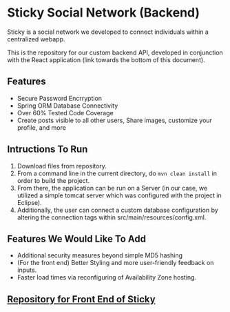 Sticky Social Network (Backend)
===============================

Sticky is a social network we developed to connect individuals within a centralized webapp.

This is the repository for our custom backend API, developed in conjunction with the React application (link towards the bottom of this document).

Features
-------------------------------

 - Secure Password Encrryption
 - Spring ORM Database Connectivity
 - Over 60% Tested Code Coverage
 - Create posts visible to all other users, Share images, customize your profile, and more

Intructions To Run
-------------------------------

 1. Download files from repository.
 2. From a command line in the current directory, do `mvn clean install` in order to build the project.
 3. From there, the application can be run on a Server (in our case, we utilized a simple tomcat server which was configured with the project in Eclipse).
 4. Additionally, the user can connect a custom database configuration by altering the connection tags within src/main/resources/config.xml.
 
 Features We Would Like To Add
 ------------------------------
  - Additional security measures beyond simple MD5 hashing
  - (For the front end) Better Styling and more user-friendly feedback on inputs.
  - Faster load times via reconfiguring of Availability Zone hosting.
 
 

 [Repository for Front End of Sticky](https://github.com/BenderPaul/Project2FrontEnd)
 ------------------------------------------------------------
 
